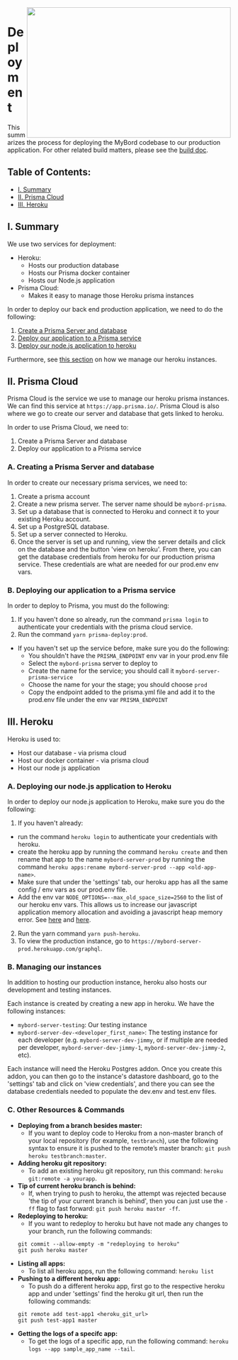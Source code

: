 <img align="right" width="460" height="294" src="https://github.com/jimmy-e/mybord-server/blob/master/etc/assets/rocket.png">

# Deployment

This summarizes the process for deploying the MyBord codebase to our production application. For
other related build matters, please see the [build doc](https://github.com/jimmy-e/mybord-server/blob/master/docs/build.md).

## Table of Contents:

* [I. Summary](#i-summary)
* [II. Prisma Cloud](#ii-prisma-cloud)
* [III. Heroku](#iii-heroku)

## I. Summary

We use two services for deployment:

* Heroku:
  * Hosts our production database
  * Hosts our Prisma docker container
  * Hosts our Node.js application
* Prisma Cloud:
  * Makes it easy to manage those Heroku prisma instances
    
In order to deploy our back end production application, we need to do the following:    

1. [Create a Prisma Server and database](#a-creating-a-prisma-server-and-database)
2. [Deploy our application to a Prisma service](#b-deploying-our-application-to-a-prisma-service)
3. [Deploy our node.js application to heroku](#a-deploying-our-nodejs-application-to-heroku)

Furthermore, see [this section](#b-deploying-our-application-to-a-prisma-service) on how we
manage our heroku instances.

## II. Prisma Cloud

Prisma Cloud is the service we use to manage our heroku prisma instances. We can find this service
at `https://app.prisma.io/`. Prisma Cloud is also where we go to create our server and database
that gets linked to heroku.

In order to use Prisma Cloud, we need to:

1. Create a Prisma Server and database
2. Deploy our application to a Prisma service

### A. Creating a Prisma Server and database

In order to create our necessary prisma services, we need to:

1. Create a prisma account
2. Create a new prisma server. The server name should be `mybord-prisma`.
3. Set up a database that is connected to Heroku and connect it to your existing Heroku account.
4. Set up a PostgreSQL database.
5. Set up a server connected to Heroku.
6. Once the server is set up and running, view the server details and click on the database and
the button 'view on heroku'. From there, you can get the database credentials from heroku for
our production prisma service. These credentials are what are needed for our prod.env env vars.

### B. Deploying our application to a Prisma service

In order to deploy to Prisma, you must do the following:

1. If you haven't done so already, run the command `prisma login` to authenticate your
credentials with the prisma cloud service.
2. Run the command `yarn prisma-deploy:prod`.
  *  If you haven't set up the service before, make sure you do the following:
      * You shouldn't have the `PRISMA_ENDPOINT` env var in your prod.env file
      * Select the `mybord-prisma` server to deploy to
      * Create the name for the service; you should call it `mybord-server-prisma-service`
      * Choose the name for your the stage; you should choose `prod`
      * Copy the endpoint added to the prisma.yml file and add it to the prod.env file under the
       env var `PRISMA_ENDPOINT`
       
## III. Heroku

Heroku is used to:

* Host our database - via prisma cloud
* Host our docker container - via prisma cloud
* Host our node js application

### A. Deploying our node.js application to Heroku

In order to deploy our node.js application to Heroku, make sure you do the following:

1. If you haven't already:
  * run the command `heroku login` to authenticate your credentials with heroku.
  * create the heroku app by running the command `heroku create` and then rename that app to the
    name `mybord-server-prod` by running the command
   `heroku apps:rename mybord-server-prod --app <old-app-name>`.
  * Make sure that under the 'settings' tab, our heroku app has all the same config / env vars as
    our prod.env file.
  * Add the env var `NODE_OPTIONS=--max_old_space_size=2560` to the list of our heroku env vars.
  This allows us to increase our javascript application memory allocation and avoiding a
  javascript heap memory error. See [here](https://stackoverflow.com/questions/59205530/heroku-server-crashes-with-javascript-heap-out-of-memory-when-deploying-react)
  and [here](https://stackoverflow.com/questions/38558989/node-js-heap-out-of-memory).
2. Run the yarn command `yarn push-heroku`.
3. To view the production instance, go to `https://mybord-server-prod.herokuapp.com/graphql`.

### B. Managing our instances

In addition to hosting our production instance, heroku also hosts our development and testing
instances.

Each instance is created by creating a new app in heroku. We have the following instances:

* `mybord-server-testing`: Our testing instance
* `mybord-server-dev-<developer_first_name>`: The testing instance for each developer (e.g.
`mybord-server-dev-jimmy`, or if multiple are needed per developer, `mybord-server-dev-jimmy-1`,
`mybord-server-dev-jimmy-2`, etc).

Each instance will need the Heroku Postgres addon. Once you create this addon, you can then go to
the instance's datastore dashboard, go to the 'settings' tab and click on 'view credentials',
and there you can see the database credentials needed to populate the dev.env and test.env files.

### C. Other Resources & Commands

* **Deploying from a branch besides master:**
  * If you want to deploy code to Heroku from a non-master branch of your local repository
  (for example, `testbranch`), use the following syntax to ensure it is pushed to the remote’s master
  branch: `git push heroku testbranch:master`.
* **Adding heroku git repository:**
  * To add an existing heroku git repository, run this command: `heroku git:remote -a yourapp`.
* **Tip of current heroku branch is behind:**
  * If, when trying to push to heroku, the attempt was rejected because 'the tip of your current
   branch is behind', then you can just use the `-ff` flag to fast forward:
   `git push heroku master -ff`.
* **Redeploying to heroku:**
  * If you want to redeploy to heroku but have not made any changes to your branch, run the
   following commands:
   ```
   git commit --allow-empty -m "redeploying to heroku"
   git push heroku master
   ```
* **Listing all apps:**
  * To list all heroku apps, run the following command: `heroku list`
* **Pushing to a different heroku app:**
  * To push do a different heroku app, first go to the respective heroku app and under 'settings'
  find the heroku git url, then run the following commands:
  ```
  git remote add test-app1 <heroku_git_url>
  git push test-app1 master
  ```
* **Getting the logs of a specifc app:**
  * To get the logs of a specific app, run the following command:
  `heroku logs --app sample_app_name --tail`.
